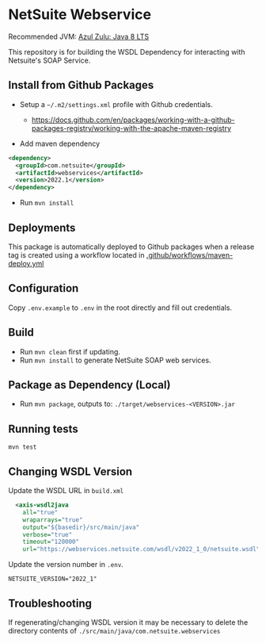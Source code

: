 # NetSuite Webservice

Recommended JVM: [Azul Zulu: Java 8 LTS](https://www.azul.com/downloads/?version=java-8-lts&package=jdk)

This repository is for building the WSDL Dependency for interacting with Netsuite's SOAP Service.


## Install from Github Packages
- Setup a `~/.m2/settings.xml` profile with Github credentials.
  - https://docs.github.com/en/packages/working-with-a-github-packages-registry/working-with-the-apache-maven-registry

- Add maven dependency
```xml
<dependency>
  <groupId>com.netsuite</groupId>
  <artifactId>webservices</artifactId>
  <version>2022.1</version>
</dependency>
```

- Run `mvn install`

## Deployments
This package is automatically deployed to Github packages when a release tag is created using a workflow located in [.github/workflows/maven-deploy.yml](./.github/workflows/maven-deploy.yml)

## Configuration
Copy `.env.example` to `.env` in the root directly and fill out credentials.

## Build
- Run `mvn clean` first if updating.
- Run `mvn install` to generate NetSuite SOAP web services.

## Package as Dependency (Local)
- Run `mvn package`, outputs to: `./target/webservices-<VERSION>.jar`

## Running tests
`mvn test`

## Changing WSDL Version
Update the WSDL URL in `build.xml`
```xml
  <axis-wsdl2java
    all="true"
    wraparrays="true"
    output="${basedir}/src/main/java"
    verbose="true"
    timeout="120000"
    url="https://webservices.netsuite.com/wsdl/v2022_1_0/netsuite.wsdl"/>
```

Update the version number in `.env`.
```shell
NETSUITE_VERSION="2022_1"
```

## Troubleshooting
If regenerating/changing WSDL version it may be necessary to delete the directory contents of `./src/main/java/com.netsuite.webservices`